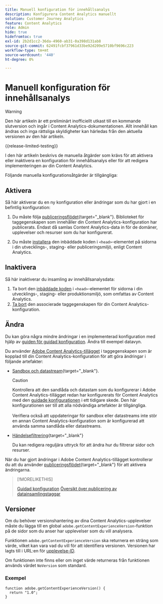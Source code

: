 ```yaml
---
title: Manuell konfiguration för innehållsanalys
description: Konfigurera Content Analytics manuellt
solution: Customer Journey Analytics
feature: Content Analytics
role: Admin
hide: true
hidefromtoc: true
exl-id: 2b2d1cc2-36da-4960-ab31-0a398d131ab8
source-git-commit: 62491fcbf37961d33be92d209e5710bf9696c223
workflow-type: tm+mt
source-wordcount: '440'
ht-degree: 0%

---
```


# Manuell konfiguration för innehållsanalys

>[!WARNING]
>
>Den här artikeln är ett preliminärt inofficiellt utkast till en kommande slutversion och ingår i Content Analytics-dokumentationen. Allt innehåll kan ändras och inga rättsliga skyldigheter kan härledas från den aktuella versionen av den här artikeln.
>

{{release-limited-testing}}

I den här artikeln beskrivs de manuella åtgärder som krävs för att aktivera eller inaktivera en konfiguration för innehållsanalys eller för att redigera implementeringen av din Content Analytics.

Följande manuella konfigurationsåtgärder är tillgängliga:

## Aktivera

Så här aktiverar du en ny konfiguration eller ändringar som du har gjort i en befintlig konfiguration:

1. Du måste följa [publiceringsflödet](https://experienceleague.adobe.com/en/docs/experience-platform/tags/publish/overview){target="_blank"}. Biblioteket för taggegenskapen som innehåller din Content Analytics-konfiguration har publicerats. Endast då samlas Content Analytics-data in för de domäner, upplevelser och resurser som du har konfigurerat.

1. Du måste [installera](https://experienceleague.adobe.com/en/docs/experience-platform/tags/publish/environments/environments#installation) den inbäddade koden i `<head>`-elementet på sidorna i din utvecklings-, staging- eller publiceringsmiljö, enligt Content Analytics.


## Inaktivera

Så här inaktiverar du insamling av innehållsanalysdata:

1. Ta bort den [inbäddade koden](https://experienceleague.adobe.com/en/docs/experience-platform/tags/publish/environments/environments) i `<head>`-elementet för sidorna i din utvecklings-, staging- eller produktionsmiljö, som omfattas av Content Analytics.
1. [Ta bort](https://experienceleague.adobe.com/en/docs/experience-platform/tags/publish/overview) den associerade taggegenskapen för din Content Analytics-konfiguration.



## Ändra

Du kan göra några mindre ändringar i en implementerad konfiguration med hjälp av [guiden för guidad konfiguration](guided.md). Ändra till exempel datavyn.

Du använder [Adobe Content Analytics-tillägget](https://experienceleague.adobe.com/en/docs/experience-platform/tags/extensions/client/content-analytics/overview) i taggegenskapen som är kopplad till din Content Analytics-konfiguration för att göra ändringar i följande artefakter:

* [Sandbox och datastream](https://experienceleague.adobe.com/en/docs/experience-platform/tags/extensions/client/content-analytics/overview#configure-datastreams){target="_blank"}.

  >[!CAUTION]
  >
  >Kontrollera att den sandlåda och datastam som du konfigurerar i Adobe Content Analytics-tillägget redan har konfigurerats för Content Analytics med den [guidade konfigurationen](guided.md) i ett tidigare skede. Den här konfigurationen ser till att alla nödvändiga artefakter är tillgängliga.<br/><br/>Verifiera också att uppdateringar för sandbox eller datastreams inte stör en annan Content Analytics-konfiguration som är konfigurerad att använda samma sandlåda eller datastreams.
  >

* [Händelsefiltrering](https://experienceleague.adobe.com/en/docs/experience-platform/tags/extensions/client/content-analytics/overview#configure-event-filtering){target="_blank"}

  Du kan redigera reguljära uttryck för att ändra hur du filtrerar sidor och resurser.


När du har gjort ändringar i Adobe Content Analytics-tillägget kontrollerar du att du använder [publiceringsflödet](https://experienceleague.adobe.com/en/docs/experience-platform/tags/publish/overview){target="_blank"} för att aktivera ändringarna.



>[!MORELIKETHIS]
>
>[Guidad konfiguration](guided.md)
>[Översikt över publicering av datainsamlingstaggar ](https://experienceleague.adobe.com/en/docs/experience-platform/tags/publish/overview)
>


## Versioner

Om du behöver versionshantering av dina Content Analytics-upplevelser måste du lägga till en global `adobe.getContentExperienceVersion`-funktion på de sidor som du anser har upplevelser som du vill analysera.

Funktionen `adobe.getContentExperienceVersion` ska returnera en sträng som värde, vilket kan vara vad du vill för att identifiera versionen. Versionen har lagts till i URL:en för [upplevelse-ID](/help/content-analytics/report/components.md#experience-metadata).

Om funktionen inte finns eller om inget värde returneras från funktionen används värdet `NoVersion` som standard.

### Exempel

```
function adobe.getContentExperienceVersion() {
  return "1.0";
}
```
